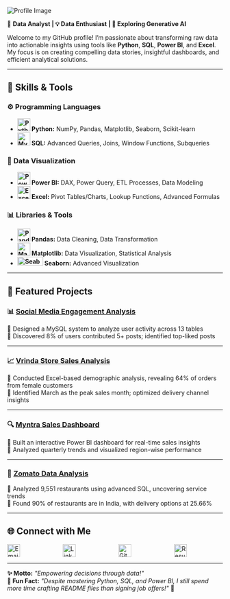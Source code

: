 ![Profile Image](https://media.licdn.com/dms/image/v2/D5616AQG7hnwRWZC74g/profile-displaybackgroundimage-shrink_350_1400/profile-displaybackgroundimage-shrink_350_1400/0/1731608320750?e=1737590400&v=beta&t=C9SFhBfwKsoA5s2nuqVPEDd0ZqOLufpqpbPmN8iHhVI)

 
🎯 **Data Analyst | 💡 Data Enthusiast | 🚀 Exploring Generative AI**  

Welcome to my GitHub profile! I’m passionate about transforming raw data into actionable insights using tools like **Python**, **SQL**, **Power BI**, and **Excel**. My focus is on creating compelling data stories, insightful dashboards, and efficient analytical solutions.

---

## 🧰 **Skills & Tools**

### ⚙️ **Programming Languages**
- **<img src="https://cdn.jsdelivr.net/gh/devicons/devicon/icons/python/python-original.svg" alt="Python" width="30" height="30" /> Python:** NumPy, Pandas, Matplotlib, Seaborn, Scikit-learn  
- **<img src="https://cdn.jsdelivr.net/gh/devicons/devicon/icons/mysql/mysql-original.svg" alt="MySQL" width="30" height="30" /> SQL:** Advanced Queries, Joins, Window Functions, Subqueries  

### 🎨 **Data Visualization**
- **<img src="https://upload.wikimedia.org/wikipedia/commons/c/cf/New_Power_BI_Logo.svg" alt="Power BI" width="30" height="30" /> Power BI:** DAX, Power Query, ETL Processes, Data Modeling  
- **<img src="https://img.icons8.com/color/48/null/microsoft-excel-2019--v1.png" alt="Excel" width="30" height="30" /> Excel:** Pivot Tables/Charts, Lookup Functions, Advanced Formulas  

### 📊 **Libraries & Tools**
- **<img src="https://cdn.jsdelivr.net/gh/devicons/devicon/icons/pandas/pandas-original-wordmark.svg" alt="Pandas" width="30" height="30" /> Pandas:** Data Cleaning, Data Transformation  
- **<img src="https://matplotlib.org/_static/images/logo2.svg" alt="Matplotlib" width="30" height="30" /> Matplotlib:** Data Visualization, Statistical Analysis  
- **<img src="https://seaborn.pydata.org/_static/logo-wide-lightbg.svg" alt="Seaborn" width="60" height="20" /> Seaborn:** Advanced Visualization  

---

## 🌟 **Featured Projects**

### 📊 **[Social Media Engagement Analysis](https://github.com/gauravv2110/social-media-analysis)**  
🔸 Designed a MySQL system to analyze user activity across 13 tables  
🔸 Discovered 8% of users contributed 5+ posts; identified top-liked posts  

---

### 📈 **[Vrinda Store Sales Analysis](https://github.com/gauravv2110/vrinda-store-analysis)**  
🔸 Conducted Excel-based demographic analysis, revealing 64% of orders from female customers  
🔸 Identified March as the peak sales month; optimized delivery channel insights  

---

### 🔍 **[Myntra Sales Dashboard](https://app.powerbi.com/view?r=eyJrIjoiMzUxM2ZkNjQtMzJhMC00NjcyLWIxZDEtMDU5MTJlYzQ5ZTY3IiwidCI6Ijg1MGY0YTAxLTI0OWMtNDRlNC04MDc0LTZlZGYyZDgxZTA2ZSJ9)**  
🔸 Built an interactive Power BI dashboard for real-time sales insights  
🔸 Analyzed quarterly trends and visualized region-wise performance  

---

### 🍴 **[Zomato Data Analysis](https://github.com/gauravv2110/Zomato-Data-Analysis)**  
🔸 Analyzed 9,551 restaurants using advanced SQL, uncovering service trends  
🔸 Found 90% of restaurants are in India, with delivery options at 25.66%

---

## 🌐 **Connect with Me**  

 <span style="display: flex; gap: 100px;">
    <a href="mailto:patokar51@gmail.com" target="_blank">
      <img src="https://img.icons8.com/color/48/000000/gmail-new.png" alt="Email" width="30" height="30" />
    </a>
    <a href="https://www.linkedin.com/in/gaurav-patokar/" target="_blank">
      <img src="https://cdn.jsdelivr.net/gh/devicons/devicon/icons/linkedin/linkedin-original.svg" alt="LinkedIn" width="30" height="30"/>
    </a>
    <a href="https://github.com/gauravv2110" target="_blank">
      <img src="https://cdn.jsdelivr.net/gh/devicons/devicon/icons/github/github-original.svg" alt="GitHub" width="30" height="30"/>
    </a>
    <a href="https://drive.google.com/file/d/1z4PnQrMXUBxG-H5EaEM7JMpFmUr_3-3J/view?usp=drive_link" target="_blank">
      <img src="https://img.icons8.com/color/48/000000/resume.png" alt="Resume" width="30" height="30" />
    </a>
  </span>

---

**✨ Motto:** *"Empowering decisions through data!"*  
**📌 Fun Fact:**  *"Despite mastering Python, SQL, and Power BI, I still spend more time crafting README files than signing job offers!"* 🚀  
